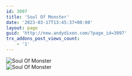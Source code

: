 ```yaml
---
id: 3097
title: 'Soul Of Monster'
date: '2023-03-17T13:45:37+00:00'
layout: page
guid: 'http://new.andydixon.com/?page_id=3097'
trx_addons_post_views_count:
    - '1'
---
```


![Soul Of Monster](https://i0.wp.com/assets.g8x2.ldn.idrivee2-23.com/posters/Soul%20Of%20Monster%2001.jpg?w=1200&ssl=1 "Soul Of Monster")  
![Soul Of Monster](https://i0.wp.com/assets.g8x2.ldn.idrivee2-23.com/posters/Soul%20Of%20Monster%2002.jpg?w=1200&ssl=1 "Soul Of Monster")